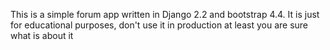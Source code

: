 This is a simple forum app written in Django 2.2 and bootstrap 4.4.
It is just for educational purposes, don't use it in production at least you are sure what is about it